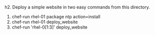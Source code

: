 h2. Deploy a simple website in two easy commands from this directory.

1. chef-run rhel-01 package ntp action=install
1. chef-run rhel-01 deploy_website
1. chef-run 'rhel-0[1:3]' deploy_website
